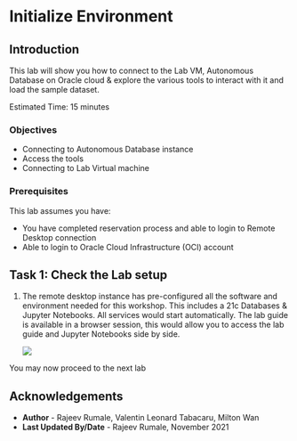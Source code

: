# Initialize Environment

## Introduction
This lab will show you how to connect to the Lab VM, Autonomous Database on Oracle cloud & explore the various tools to interact with it and load the sample dataset.

Estimated Time: 15 minutes

### Objectives
* Connecting to Autonomous Database instance
* Access the tools
* Connecting to Lab Virtual machine

### Prerequisites
This lab assumes you have:
* You have completed reservation process and able to login to Remote Desktop connection
* Able to login to Oracle Cloud Infrastructure (OCI) account

## Task 1: Check the Lab setup
1. The remote desktop instance has pre-configured all the software and environment needed for this workshop. This includes a 21c Databases & Jupyter Notebooks. All services would start automatically.  The lab guide is available in a browser session, this would allow you to access the lab guide and Jupyter Notebooks side by side.

    ![](./images/oml4py-novnc-guide.png " ")

You may now proceed to the next lab

## Acknowledgements
* **Author** - Rajeev Rumale, Valentin Leonard Tabacaru, Milton Wan
* **Last Updated By/Date** -  Rajeev Rumale, November 2021
